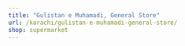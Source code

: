 ```yaml
---
title: "Gulistan e Muhamadi, General Store"
url: /karachi/gulistan-e-muhamadi-general-store/
shop: supermarket
---
```

